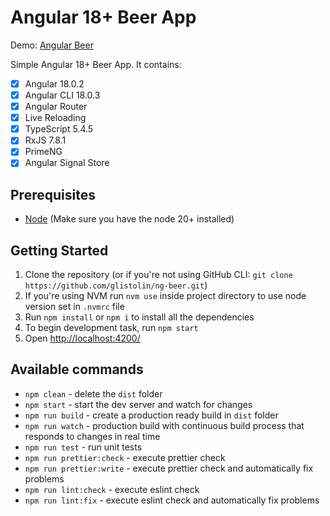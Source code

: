 # Angular 18+ Beer App
Demo: [Angular Beer](https://glistolin.github.io/ng-beer/) 

Simple Angular 18+ Beer App. It contains:

- [x] Angular 18.0.2
- [x] Angular CLI 18.0.3
- [x] Angular Router
- [x] Live Reloading
- [x] TypeScript 5.4.5
- [x] RxJS 7.8.1
- [x] PrimeNG
- [x] Angular Signal Store

## Prerequisites

- [Node](https://nodejs.org/) (Make sure you have the node 20+ installed)

## Getting Started

1. Clone the repository (or if you're not using GitHub CLI: `git clone https://github.com/glistolin/ng-beer.git`)
2. If you're using NVM run `nvm use` inside project directory to use node version set in `.nvmrc` file
3. Run `npm install` or `npm i` to install all the dependencies
4. To begin development task, run `npm start`
5. Open [http://localhost:4200/](http://localhost:4200/)

## Available commands

- `npm clean` - delete the `dist` folder
- `npm start` - start the dev server and watch for changes
- `npm run build` - create a production ready build in `dist` folder
- `npm run watch` - production build with continuous build process that responds to changes in real time
- `npm run test` - run unit tests
- `npm run prettier:check` - execute prettier check
- `npm run prettier:write` - execute prettier check and automatically fix problems
- `npm run lint:check` - execute eslint check
- `npm run lint:fix` - execute eslint check and automatically fix problems
